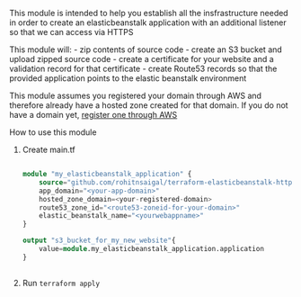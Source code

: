 This module is intended to help you establish all the insfrastructure needed in order to create an elasticbeanstalk application with an additional listener so that we can access via HTTPS

This module will:
    - zip contents of source code 
    - create an S3 bucket and upload zipped source code
    - create a certificate for your website and a validation record for that certificate
    - create Route53 records so that the provided application points to the elastic beanstalk environment

This module assumes you registered your domain through AWS and therefore already have a hosted zone created for that domain. If you do not have a domain yet, [register one through AWS](https://docs.aws.amazon.com/Route53/latest/DeveloperGuide/domain-register.html)


How to use this module

1.  Create main.tf

    ```terraform

    module "my_elasticbeanstalk_application" {
        source="github.com/rohitnsaigal/terraform-elasticbeanstalk-https"
        app_domain="<your-app-domain>"
        hosted_zone_domain=<your-registered-domain>
        route53_zone_id="<route53-zoneid-for-your-domain>"
        elastic_beanstalk_name="<yourwebappname>"
    }

    output "s3_bucket_for_my_new_website"{
        value=module.my_elasticbeanstalk_application.application
    }
        

    ```
2. Run `terraform apply`